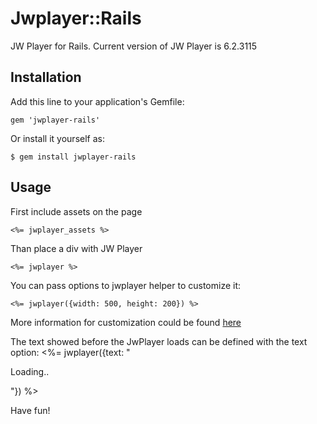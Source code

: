# Jwplayer::Rails

JW Player for Rails. Current version of JW Player is 6.2.3115

## Installation

Add this line to your application's Gemfile:

    gem 'jwplayer-rails'

Or install it yourself as:

    $ gem install jwplayer-rails

## Usage

First include assets on the page

    <%= jwplayer_assets %>

Than place a div with JW Player

    <%= jwplayer %>

You can pass options to jwplayer helper to customize it:

    <%= jwplayer({width: 500, height: 200}) %>

More information for customization could be found [here](http://www.longtailvideo.com/support/jw-player/28839/embedding-the-player)

The text showed before the JwPlayer loads can be defined with the text option:
    <%= jwplayer({text: "<p>Loading..</p>"}) %>

Have fun!
